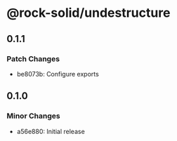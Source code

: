 # @rock-solid/undestructure

## 0.1.1

### Patch Changes

- be8073b: Configure exports

## 0.1.0

### Minor Changes

- a56e880: Initial release
